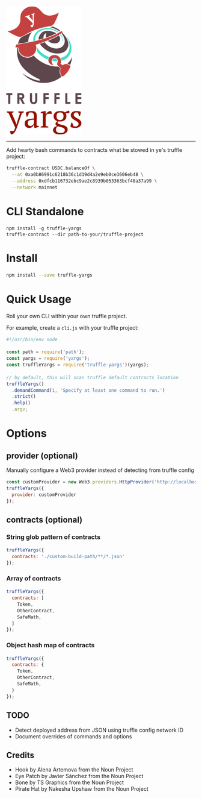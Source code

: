 
<img src="/docs/truffle-yargs.svg" width="200">

-----------------------

Add hearty bash commands to contracts what be stowed in ye's truffle project:

```bash
truffle-contract USDC.balanceOf \
  --at 0xa0b86991c6218b36c1d19d4a2e9eb0ce3606eb48 \
  --address 0xdfcb116732ebc9ae2c8939b053363bcf48a37a99 \
  --network mainnet
```

# CLI Standalone

```
npm install -g truffle-yargs
truffle-contract --dir path-to-your/truffle-project
```

# Install

```bash
npm install --save truffle-yargs
```

# Quick Usage

Roll your own CLI within your own truffle project.

For example, create a `cli.js` with your truffle project:

```javascript
#!/usr/bin/env node

const path = require('path');
const yargs = require('yargs');
const truffleYargs = require('truffle-yargs')(yargs);

// by default, this will scan truffle default contracts location
truffleYargs()
  .demandCommand(1, 'Specify at least one command to run.')
  .strict()
  .help()
  .argv;
```

# Options

## provider (optional)

Manually configure a Web3 provider instead of detecting from truffle config

```javascript
const customProvider = new Web3.providers.HttpProvider('http://localhost:8545');
truffleYargs({
  provider: customProvider
});
```

## contracts (optional)

### String glob pattern of contracts

```javascript
truffleYargs({
  contracts: './custom-build-path/**/*.json'
});
```

### Array of contracts

```javascript
truffleYargs({
  contracts: [
    Token,
    OtherContract,
    SafeMath,
  ]
});
```

### Object hash map of contracts

```javascript
truffleYargs({
  contracts: {
    Token,    
    OtherContract,
    SafeMath,
  }
});
```

## TODO

- Detect deployed address from JSON using truffle config network ID
- Document overrides of commands and options

## Credits

- Hook by Alena Artemova from the Noun Project
- Eye Patch by Javier Sánchez from the Noun Project
- Bone by TS Graphics from the Noun Project
- Pirate Hat by Nakesha Upshaw from the Noun Project
